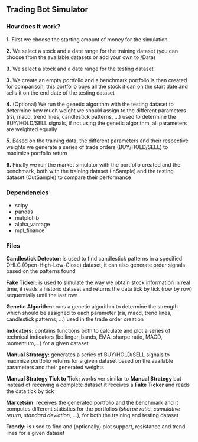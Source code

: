 ## Trading Bot Simulator

### How does it work?

**1.** First we choose the starting amount of money for the simulation

**2.** We select a stock and a date range for the training dataset (you can choose from the available datasets or add your own to /Data)

**3.** We select a stock and a date range for the testing dataset

**3.** We create an empty portfolio and a benchmark portfolio is then created for comparison, this portfolio buys all the stock it can on the start date and sells it on the end date of the testing dataset

**4.** (Optional) We run the genetic algorithm with the testing dataset to determine how much weight we should assign to the different parameters (rsi, macd, trend lines, candlestick patterns, ...) used to determine the BUY/HOLD/SELL signals, if not using the genetic algorithm, all parameters are weighted equally

**5.** Based on the training data, the different parameters and their respective weights we generate a series of trade orders (BUY/HOLD/SELL) to maximize portfolio return

**6.** Finally we run the market simulator with the portfolio created and the benchmark, both with the training dataset (InSample) and the testing dataset (OutSample) to compare their performance


### Dependencies
* scipy
* pandas
* matplotlib
* alpha_vantage
* mpl_finance

### Files

**Candlestick Detector:** is used to find candlestick patterns in a specified OHLC (Open-High-Low-Close) dataset, it can also generate order signals based on the patterns found

**Fake Ticker:** is used to simulate the way we obtain stock information in real time, it reads a historic dataset and returns the data tick by tick (row by row) sequentially until the last row

**Genetic Algorithm:** runs a genetic algorithm to determine the strength which should be assigned to each parameter (rsi, macd, trend lines, candlestick patterns, ...) used in the trade order creation

**Indicators:** contains functions both to calculate and plot a series of technical indicators (bollinger_bands, EMA, sharpe ratio, MACD, momentum,...) for a given dataset

**Manual Strategy:** generates a series of BUY/HOLD/SELL signals to maximize portfolio returns for a given dataset based on the available parameters and their generated weights

**Manual Strategy Tick to Tick:** works ver similar to **Manual Strategy** but instead of receiving a complete dataset it receives a **Fake Ticker** and reads the data tick by tick

**Marketsim:** receives the generated portfolio and the benchmark and it computes different statistics for the portfolios (*sharpe ratio*, *cumulative return*, *standard deviation*, ...), for both the training and testing dataset

**Trendy:** is used to find and (optionally) plot support, resistance and trend lines for a given dataset
